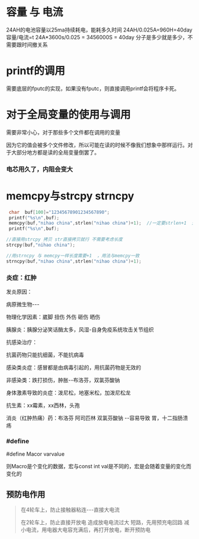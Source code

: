 # 容量 与 电流
24AH的电池容量以25ma持续耗电，能耗多久时间
24AH/0.025A=960H=40day
容量/电流=t
24A*3600s/0.025 = 3456000S = 40day
分子是多少就是多少，不需要跟时间撤关系

# printf的调用

需要底层的fputc的实现，如果没有fputc，则直接调用printf会将程序卡死。



# 对于全局变量的使用与调用

需要非常小心，对于那些多个文件都在调用的变量

因为它的值会被多个文件修改，所以可能在读的时候不像我们想象中那样运行。对于大部分地方都是读的全局变量倒罢了。



###  电芯用久了，内阻会变大



# memcpy与strcpy  strncpy

```c
 char  buf[100]="12345678901234567890";
 printf("%s\n",buf);
 memcpy(buf,"nihao china",strlen("nihao china")+1);  //一定要strlen+1  这样就可以把\0拷贝进去  如果不加1 结果就是“nihao china234567890”
 printf("%s\n",buf);

//直接用strcpy 拷贝 str直接拷贝就行 不需要考虑长度
strcpy(buf,"nihao china");

//用strncpy 与 memcpy一样长度需要+1  ，用法与memcpy一致
strncpy(buf,"nihao china",strlen("nihao china")+1); 
```

### 炎症：红肿

发炎原因：

病原微生物---

物理化学因素：崴脚 扭伤 外伤  砸伤  晒伤

胰腺炎：胰腺分泌笑话酶太多，风湿-自身免疫系统攻击关节组织

抗感染治疗：

抗菌药物只能抗细菌，不能抗病毒

感染类炎症：感冒都是由病毒引起的，用抗菌药物是无效的

非感染类：跌打损伤，肿胀--布洛芬，双氯芬酸钠

身体激素导致的炎症：泼尼松，地塞米松，加泼尼松龙



抗生素：xx霉素，xx西林，头孢

消炎（红肿热痛）药：布洛芬 阿司匹林  双氯芬酸钠 --容易导致 胃，十二指肠溃疡





### #define

#define  Macor   varvalue

则Macro是个变化的数据，宏与const   int   val是不同的，宏是会随着变量的变化而变化的



##  预防电作用

> 在4轮车上，防止接触器粘连---直接大电流
>
> 在2轮车上，防止直接开放电 造成放电电流过大 短路，先用预充电回路 减小电流，用电器大电容充满后，再打开放电，断开预防电

